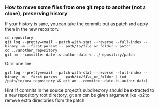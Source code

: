 
### How to move some files from one git repo to another (not a clone), preserving history

If your history is sane, you can take the commits out as patch and apply them in the new repository:

```
cd repository
git log --pretty=email --patch-with-stat --reverse --full-index --binary -m --first-parent -- path/to/file_or_folder > patch
cd ../another_repository
git am --committer-date-is-author-date < ../repository/patch 
```
Or in one line
```
git log --pretty=email --patch-with-stat --reverse --full-index --binary -m --first-parent -- path/to/file_or_folder | (cd /path/to/new_repository && git am --committer-date-is-author-date)
```
Hint: If commits in the source project’s subdirectory should be extracted to a new repository root directory, git am can be given argument like -p2 to remove extra directories from the patch.
